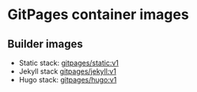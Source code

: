 # GitPages container images

## Builder images

- Static stack: [gitpages/static:v1](https://hub.docker.com/r/gitpages/static)
- Jekyll stack [gitpages/jekyll:v1](https://hub.docker.com/r/gitpages/jekyll)
- Hugo stack: [gitpages/hugo:v1](https://hub.docker.com/r/gitpages/hugo)
